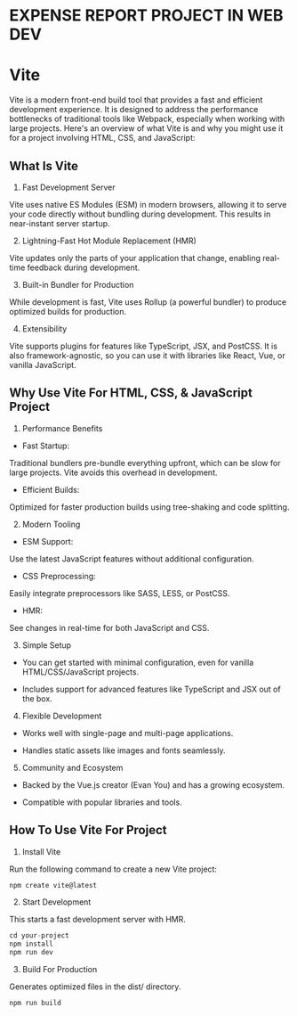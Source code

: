 # EXPENSE REPORT PROJECT IN WEB DEV


# Vite


Vite is a modern front-end build tool that provides a fast and efficient development experience. It is designed to address the performance bottlenecks of traditional tools like Webpack, especially when working with large projects. Here's an overview of what Vite is and why you might use it for a project involving HTML, CSS, and JavaScript:


## What Is Vite


1. Fast Development Server

Vite uses native ES Modules (ESM) in modern browsers, allowing it to serve your code directly without bundling during development. This results in near-instant server startup.

2. Lightning-Fast Hot Module Replacement (HMR)

Vite updates only the parts of your application that change, enabling real-time feedback during development.

3. Built-in Bundler for Production

While development is fast, Vite uses Rollup (a powerful bundler) to produce optimized builds for production.

4. Extensibility

Vite supports plugins for features like TypeScript, JSX, and PostCSS. It is also framework-agnostic, so you can use it with libraries like React, Vue, or vanilla JavaScript.


## Why Use Vite For HTML, CSS, & JavaScript Project


1. Performance Benefits

* Fast Startup: 

Traditional bundlers pre-bundle everything upfront, which can be slow for large projects. Vite avoids this overhead in development.

* Efficient Builds: 

Optimized for faster production builds using tree-shaking and code splitting.

2. Modern Tooling

* ESM Support: 

Use the latest JavaScript features without additional configuration.

* CSS Preprocessing: 

Easily integrate preprocessors like SASS, LESS, or PostCSS.

* HMR: 

See changes in real-time for both JavaScript and CSS.

3. Simple Setup

* You can get started with minimal configuration, even for vanilla HTML/CSS/JavaScript projects.

* Includes support for advanced features like TypeScript and JSX out of the box.

4. Flexible Development

* Works well with single-page and multi-page applications.

* Handles static assets like images and fonts seamlessly.

5. Community and Ecosystem

* Backed by the Vue.js creator (Evan You) and has a growing ecosystem.

* Compatible with popular libraries and tools.


## How To Use Vite For Project


1. Install Vite

Run the following command to create a new Vite project:

```javascript
npm create vite@latest
```

2. Start Development

This starts a fast development server with HMR.

```javascript
cd your-project
npm install
npm run dev
```

3. Build For Production

Generates optimized files in the dist/ directory.

```javascript
npm run build
```